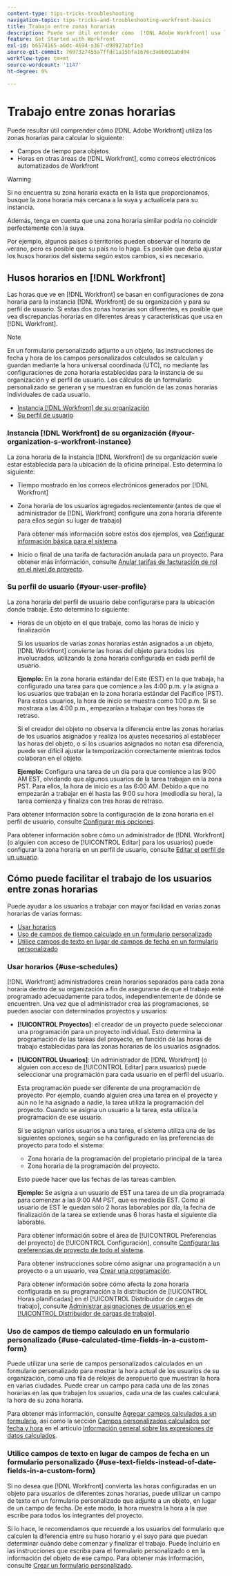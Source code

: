 ```yaml
---
content-type: tips-tricks-troubleshooting
navigation-topic: tips-tricks-and-troubleshooting-workfront-basics
title: Trabajo entre zonas horarias
description: Puede ser útil entender cómo  [!DNL Adobe Workfront] usa las zonas horarias para calcular los campos de hora de los objetos y las horas en otras áreas, como los correos electrónicos.
feature: Get Started with Workfront
exl-id: b6574165-a6dc-4694-a367-d98927abf1e3
source-git-commit: 7697327455a7ffdc1a15bfa1676c3a0b091abd04
workflow-type: tm+mt
source-wordcount: '1147'
ht-degree: 0%

---
```


# Trabajo entre zonas horarias

<!-- Audited: 2/2024 -->

Puede resultar útil comprender cómo [!DNL Adobe Workfront] utiliza las zonas horarias para calcular lo siguiente:

* Campos de tiempo para objetos
* Horas en otras áreas de [!DNL Workfront], como correos electrónicos automatizados de Workfront

>[!WARNING]
>
>Si no encuentra su zona horaria exacta en la lista que proporcionamos, busque la zona horaria más cercana a la suya y actualícela para su instancia.
>
>Además, tenga en cuenta que una zona horaria similar podría no coincidir perfectamente con la suya.
>
>Por ejemplo, algunos países o territorios pueden observar el horario de verano, pero es posible que su país no lo haga. Es posible que deba ajustar los husos horarios del sistema según estos cambios, si es necesario.


## Husos horarios en [!DNL Workfront]

Las horas que ve en [!DNL Workfront] se basan en configuraciones de zona horaria para la instancia [!DNL Workfront] de su organización y para su perfil de usuario. Si estas dos zonas horarias son diferentes, es posible que vea discrepancias horarias en diferentes áreas y características que usa en [!DNL Workfront].

>[!NOTE]
>
>En un formulario personalizado adjunto a un objeto, las instrucciones de fecha y hora de los campos personalizados calculados se calculan y guardan mediante la hora universal coordinada (UTC), no mediante las configuraciones de zona horaria establecidas para la instancia de su organización y el perfil de usuario. Los cálculos de un formulario personalizado se generan y se muestran en función de las zonas horarias individuales de cada usuario.

* [Instancia  [!DNL Workfront]  de su organización](#your-organization-s-workfront-instance)
* [Su perfil de usuario](#your-user-profile)

### Instancia [!DNL Workfront] de su organización {#your-organization-s-workfront-instance}

La zona horaria de la instancia [!DNL Workfront] de su organización suele estar establecida para la ubicación de la oficina principal. Esto determina lo siguiente:

* Tiempo mostrado en los correos electrónicos generados por [!DNL Workfront]
* Zona horaria de los usuarios agregados recientemente (antes de que el administrador de [!DNL Workfront] configure una zona horaria diferente para ellos según su lugar de trabajo)

  Para obtener más información sobre estos dos ejemplos, vea [Configurar información básica para el sistema](../../administration-and-setup/get-started-wf-administration/configure-basic-info.md).

* Inicio o final de una tarifa de facturación anulada para un proyecto. Para obtener más información, consulte [Anular tarifas de facturación de rol en el nivel de proyecto](../../manage-work/projects/project-finances/override-job-role-billing-rates-at-the-project-level.md).

### Su perfil de usuario {#your-user-profile}

La zona horaria del perfil de usuario debe configurarse para la ubicación donde trabaje. Esto determina lo siguiente:

<!--
* The time shown in your outgoing [!DNL Workfront] email messages
[NOTE FROM LISA: Saeid that dates/times shown in emails are more complicated than how it is described in the article so we decided to comment out this line.]
-->
* Horas de un objeto en el que trabaje, como las horas de inicio y finalización

  Si los usuarios de varias zonas horarias están asignados a un objeto, [!DNL Workfront] convierte las horas del objeto para todos los involucrados, utilizando la zona horaria configurada en cada perfil de usuario.

  **Ejemplo:** En la zona horaria estándar del Este (EST) en la que trabaja, ha configurado una tarea para que comience a las 4:00 p.m. y la asigna a los usuarios que trabajan en la zona horaria estándar del Pacífico (PST). Para estos usuarios, la hora de inicio se muestra como 1:00 p.m. Si se mostrara a las 4:00 p.m., empezarían a trabajar con tres horas de retraso.

  Si el creador del objeto no observa la diferencia entre las zonas horarias de los usuarios asignados y realiza los ajustes necesarios al establecer las horas del objeto, o si los usuarios asignados no notan esa diferencia, puede ser difícil ajustar la temporización correctamente mientras todos colaboran en el objeto.

  **Ejemplo:** Configura una tarea de un día para que comience a las 9:00 AM EST, olvidando que algunos usuarios de la tarea trabajan en la zona PST. Para ellos, la hora de inicio es a las 6:00 AM. Debido a que no empezarán a trabajar en él hasta las 9:00 su hora (mediodía su hora), la tarea comienza y finaliza con tres horas de retraso.

Para obtener información sobre la configuración de la zona horaria en el perfil de usuario, consulte [Configurar mis opciones](../../workfront-basics/manage-your-account-and-profile/configuring-your-user-profile/configure-my-settings.md).

Para obtener información sobre cómo un administrador de [!DNL Workfront] (o alguien con acceso de [!UICONTROL Editar] para los usuarios) puede configurar la zona horaria en un perfil de usuario, consulte [Editar el perfil de un usuario](../../administration-and-setup/add-users/create-and-manage-users/edit-a-users-profile.md).

## Cómo puede facilitar el trabajo de los usuarios entre zonas horarias

Puede ayudar a los usuarios a trabajar con mayor facilidad en varias zonas horarias de varias formas:

* [Usar horarios](#use-schedules)
* [Uso de campos de tiempo calculado en un formulario personalizado](#use-calculated-time-fields-in-a-custom-form)
* [Utilice campos de texto en lugar de campos de fecha en un formulario personalizado](#use-text-fields-instead-of-date-fields-in-a-custom-form)

### Usar horarios {#use-schedules}

[!DNL Workfront] administradores crean horarios separados para cada zona horaria dentro de su organización a fin de asegurarse de que el trabajo esté programado adecuadamente para todos, independientemente de dónde se encuentren. Una vez que el administrador crea las programaciones, se pueden asociar con determinados proyectos y usuarios:

* **[!UICONTROL Proyectos]**: el creador de un proyecto puede seleccionar una programación para un proyecto individual. Esto determina la programación de las tareas del proyecto, en función de las horas de trabajo establecidas para las zonas horarias de los usuarios asignados.
* **[!UICONTROL Usuarios]**: Un administrador de [!DNL Workfront] (o alguien con acceso de [!UICONTROL Editar] para usuarios) puede seleccionar una programación para cada usuario en el perfil del usuario.

  Esta programación puede ser diferente de una programación de proyecto. Por ejemplo, cuando alguien crea una tarea en el proyecto y aún no le ha asignado a nadie, la tarea utiliza la programación del proyecto. Cuando se asigna un usuario a la tarea, esta utiliza la programación de ese usuario.

  Si se asignan varios usuarios a una tarea, el sistema utiliza una de las siguientes opciones, según se ha configurado en las preferencias de proyecto para todo el sistema:

   * Zona horaria de la programación del propietario principal de la tarea
   * Zona horaria de la programación del proyecto.

  Esto puede hacer que las fechas de las tareas cambien.

  **Ejemplo:** Se asigna a un usuario de EST una tarea de un día programada para comenzar a las 9:00 AM PST, que es mediodía EST. Como al usuario de EST le quedan sólo 2 horas laborables por día, la fecha de finalización de la tarea se extiende unas 6 horas hasta el siguiente día laborable.

  Para obtener información sobre el área de [!UICONTROL Preferencias del proyecto] de [!UICONTROL Configuración], consulte [Configurar las preferencias de proyecto de todo el sistema](../../administration-and-setup/set-up-workfront/configure-system-defaults/set-project-preferences.md).

  Para obtener instrucciones sobre cómo asignar una programación a un proyecto o a un usuario, vea [Crear una programación](../../administration-and-setup/set-up-workfront/configure-timesheets-schedules/create-schedules.md).

  Para obtener información sobre cómo afecta la zona horaria configurada en su programación a la distribución de [!UICONTROL Horas planificadas] en el [!UICONTROL Distribuidor de cargas de trabajo], consulte [Administrar asignaciones de usuarios en el [!UICONTROL Distribuidor de cargas de trabajo]](../../resource-mgmt/workload-balancer/manage-user-allocations-workload-balancer.md).


### Uso de campos de tiempo calculado en un formulario personalizado {#use-calculated-time-fields-in-a-custom-form}

Puede utilizar una serie de campos personalizados calculados en un formulario personalizado para mostrar la hora actual de los usuarios de su organización, como una fila de relojes de aeropuerto que muestran la hora en varias ciudades. Puede crear un campo para cada una de las zonas horarias en las que trabajen los usuarios, cada una de las cuales calculará la hora de su zona horaria.

Para obtener más información, consulte [Agregar campos calculados a un formulario](/help/quicksilver/administration-and-setup/customize-workfront/create-manage-custom-forms/form-designer/design-a-form/add-a-calculated-field.md), así como la sección [Campos personalizados calculados por fecha y hora](../../reports-and-dashboards/reports/calc-cstm-data-reports/calculated-data-expressions.md#date) en el artículo [Información general sobre las expresiones de datos calculados](../../reports-and-dashboards/reports/calc-cstm-data-reports/calculated-data-expressions.md).

### Utilice campos de texto en lugar de campos de fecha en un formulario personalizado {#use-text-fields-instead-of-date-fields-in-a-custom-form}

Si no desea que [!DNL Workfront] convierta las horas configuradas en un objeto para usuarios de diferentes zonas horarias, puede utilizar un campo de texto en un formulario personalizado que adjunte a un objeto, en lugar de un campo de fecha. De este modo, la hora muestra la hora a la que escribe para todos los integrantes del proyecto.

Si lo hace, le recomendamos que recuerde a los usuarios del formulario que calculen la diferencia entre su huso horario y el suyo para que puedan determinar cuándo debe comenzar y finalizar el trabajo. Puede incluirlo en las instrucciones que escriba para el formulario personalizado o en la información del objeto de ese campo. Para obtener más información, consulte [Crear un formulario personalizado](/help/quicksilver/administration-and-setup/customize-workfront/create-manage-custom-forms/form-designer/design-a-form/design-a-form.md).
